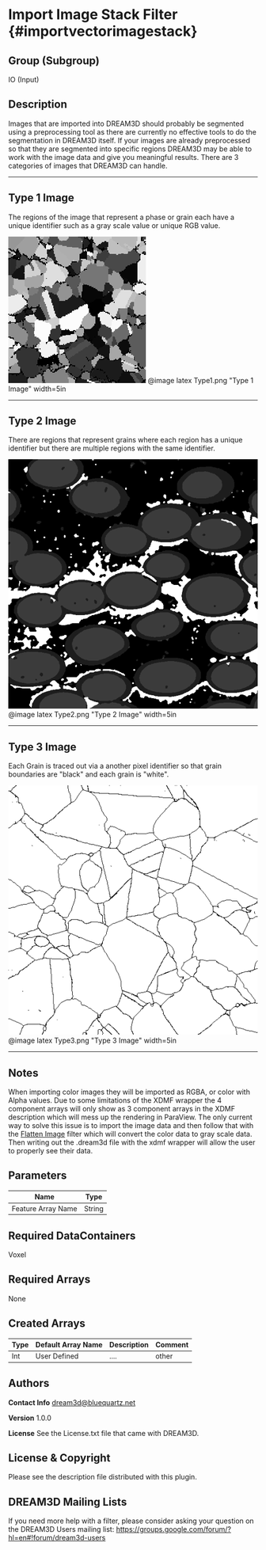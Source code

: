 Import Image Stack Filter {#importvectorimagestack}
=============

## Group (Subgroup) ##
IO (Input)


## Description ##
Images that are imported into DREAM3D should probably be segmented using a preprocessing tool as there are currently no effective tools to do the segmentation in DREAM3D itself. If your images are already preprocessed so that they are segmented into specific regions DREAM3D may be able to work with the image data and give you meaningful results. There are 3 categories of images that DREAM3D can handle.

----------

## Type 1 Image

The regions of the image that represent a phase or grain each have a unique identifier such as a gray scale value or unique RGB value.

![Type 1 Image](Type1.png)
@image latex Type1.png "Type 1 Image" width=5in

-----

## Type 2 Image ##

There are regions that represent grains where each region has a unique identifier but there are multiple regions with the same identifier.

![Type 2 Image](Type2.png)
@image latex Type2.png "Type 2 Image" width=5in

-----

## Type 3 Image ##

Each Grain is traced out via a another pixel identifier so that grain boundaries are "black" and each grain is "white".

![Type 3 Image](Type3.png)
@image latex Type3.png "Type 3 Image" width=5in

-----

## Notes
When importing color images they will be imported as RGBA, or color with Alpha values. Due to some limitations of the XDMF wrapper the 4 component arrays will only show as 3 component arrays in the XDMF description which will mess up the rendering in ParaView. The only current way to solve this issue is to import the image data and then follow that with the [Flatten Image](flattenimage.html) filter which will convert the color data to gray scale data. Then writing out the .dream3d file with the xdmf wrapper will allow the user to properly see their data.


## Parameters ##


| Name             |  Type  |
|------------------|--------|
| Feature Array Name | String |


## Required DataContainers ##

Voxel

## Required Arrays ##


None


## Created Arrays ##

| Type | Default Array Name | Description | Comment |
|------|--------------------|-------------|---------|
| Int  | User Defined       | ....        | other   |



## Authors ##


**Contact Info** dream3d@bluequartz.net

**Version** 1.0.0

**License**  See the License.txt file that came with DREAM3D.



## License & Copyright ##

Please see the description file distributed with this plugin.

## DREAM3D Mailing Lists ##

If you need more help with a filter, please consider asking your question on the DREAM3D Users mailing list:
https://groups.google.com/forum/?hl=en#!forum/dream3d-users


